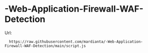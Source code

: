 # -Web-Application-Firewall-WAF-Detection
Url: 
```
  https://raw.githubusercontent.com/mardianta/-Web-Application-Firewall-WAF-Detection/main/script.js
```
